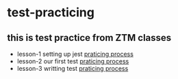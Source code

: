 # test-practicing
## this is test practice from ZTM classes
- lesson-1 setting up jest [praticing process](https://www.notion.so/271-Setting-Up-Jest-82a2c76c5efc4e8c8bc336f1ff55d716)
- lesson-2 our first test [praticing process](https://www.notion.so/272-Our-First-Tests-a2213e06609b4d1baf1dcd8b20a9db63)
- lesson-3 writting test [praticing process](https://www.notion.so/273-Writing-Tests-37710a1b47d244cbab474866ab1f4ac8)
